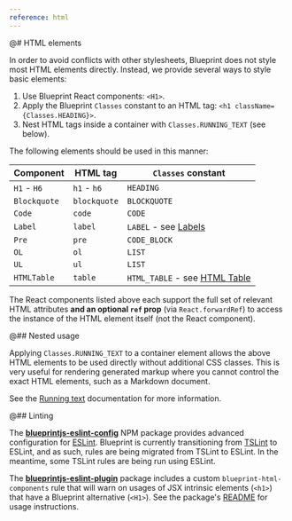 ```yaml
---
reference: html
---
```


@# HTML elements

In order to avoid conflicts with other stylesheets, Blueprint does not style
most HTML elements directly. Instead, we provide several ways to style basic elements:

1. Use Blueprint React components: `<H1>`.
1. Apply the Blueprint `Classes` constant to an HTML tag: `<h1 className={Classes.HEADING}>`.
1. Nest HTML tags inside a container with `Classes.RUNNING_TEXT` (see below).

The following elements should be used in this manner:

| Component    | HTML tag     | `Classes` constant                                           |
| ------------ | ------------ | ------------------------------------------------------------ |
| `H1` - `H6`  | `h1` - `h6`  | `HEADING`                                                    |
| `Blockquote` | `blockquote` | `BLOCKQUOTE`                                                 |
| `Code`       | `code`       | `CODE`                                                       |
| `Label`      | `label`      | `LABEL` - see [Labels](#core/components/label)               |
| `Pre`        | `pre`        | `CODE_BLOCK`                                                 |
| `OL`         | `ol`         | `LIST`                                                       |
| `UL`         | `ul`         | `LIST`                                                       |
| `HTMLTable`  | `table`      | `HTML_TABLE` - see [HTML Table](#core/components/html-table) |

The React components listed above each support the full set of relevant HTML attributes **and an
optional `ref` prop** (via `React.forwardRef`) to access the instance of the HTML element itself
(not the React component).

@## Nested usage

Applying `Classes.RUNNING_TEXT` to a container element allows the above HTML
elements to be used directly without additional CSS classes.
This is very useful for rendering generated markup where you cannot control the
exact HTML elements, such as a Markdown document.

See the [Running text](#core/typography.running-text) documentation for more information.

@## Linting

The [**blueprintjs-eslint-config**](https://www.npmjs.com/package/blueprintjs-eslint-config)
NPM package provides advanced configuration for [ESLint](https://eslint.org/). Blueprint is
currently transitioning from [TSLint](https://palantir.github.io/tslint/) to ESLint, and as
such, rules are being migrated from TSLint to ESLint. In the meantime, some TSLint rules are
being run using ESLint.

The [**blueprintjs-eslint-plugin**](https://www.npmjs.com/package/blueprintjs-eslint-plugin)
package includes a custom `blueprint-html-components` rule that will warn on usages of
JSX intrinsic elements (`<h1>`) that have a Blueprint alternative (`<H1>`). See
the package's [README](https://www.npmjs.com/package/blueprintjs-eslint-plugin)
for usage instructions.

